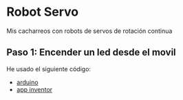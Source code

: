 # Robot Servo
Mis cacharreos con robots de servos de rotación continua

## Paso 1: Encender un led desde el movil
  He usado el siguiente código:
  * [arduino](https://github.com/es3a10/mis_proyectos/tree/master/robot_servo/code/arduino/prueba_led_bt.ino)
  * [app inventor](https://github.com/es3a10/mis_proyectos/blob/master/robot_servo/code/app_inventor/mi_led_bt.aia)
      
 
